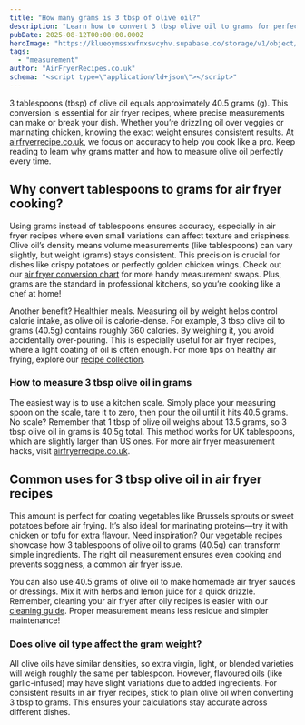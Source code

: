 ```yaml
---
title: "How many grams is 3 tbsp of olive oil?"
description: "Learn how to convert 3 tbsp olive oil to grams for perfect air fryer cooking. Get precise measurements for healthier, tastier meals!"
pubDate: 2025-08-12T00:00:00.000Z
heroImage: "https://klueoymssxwfnxsvcyhv.supabase.co/storage/v1/object/public/md/how-many-grams-is-3-tbsp-of-olive-oil-553014eb.webp"
tags:
  - "measurement"
author: "AirFryerRecipes.co.uk"
schema: "<script type=\"application/ld+json\"></script>"
---
```


<p>3 tablespoons (tbsp) of olive oil equals approximately 40.5 grams (g). This conversion is essential for air fryer recipes, where precise measurements can make or break your dish. Whether you’re drizzling oil over veggies or marinating chicken, knowing the exact weight ensures consistent results. At <a href=https://www.airfryerrecipe.co.uk>airfryerrecipe.co.uk</a>, we focus on accuracy to help you cook like a pro. Keep reading to learn why grams matter and how to measure olive oil perfectly every time.</p>  

<h2>Why convert tablespoons to grams for air fryer cooking?</h2>  
<p>Using grams instead of tablespoons ensures accuracy, especially in air fryer recipes where even small variations can affect texture and crispiness. Olive oil’s density means volume measurements (like tablespoons) can vary slightly, but weight (grams) stays consistent. This precision is crucial for dishes like crispy potatoes or perfectly golden chicken wings. Check out our <a href=https://www.airfryerrecipe.co.uk/air-fryer-conversion-chart>air fryer conversion chart</a> for more handy measurement swaps. Plus, grams are the standard in professional kitchens, so you’re cooking like a chef at home!</p>  

<p>Another benefit? Healthier meals. Measuring oil by weight helps control calorie intake, as olive oil is calorie-dense. For example, 3 tbsp olive oil to grams (40.5g) contains roughly 360 calories. By weighing it, you avoid accidentally over-pouring. This is especially useful for air fryer recipes, where a light coating of oil is often enough. For more tips on healthy air frying, explore our <a href=https://www.airfryerrecipe.co.uk/recipes>recipe collection</a>.</p>  

<h3>How to measure 3 tbsp olive oil in grams</h3>  
<p>The easiest way is to use a kitchen scale. Simply place your measuring spoon on the scale, tare it to zero, then pour the oil until it hits 40.5 grams. No scale? Remember that 1 tbsp of olive oil weighs about 13.5 grams, so 3 tbsp olive oil in grams is 40.5g total. This method works for UK tablespoons, which are slightly larger than US ones. For more air fryer measurement hacks, visit <a href=https://www.airfryerrecipe.co.uk>airfryerrecipe.co.uk</a>.</p>  

<h2>Common uses for 3 tbsp olive oil in air fryer recipes</h2>  
<p>This amount is perfect for coating vegetables like Brussels sprouts or sweet potatoes before air frying. It’s also ideal for marinating proteins—try it with chicken or tofu for extra flavour. Need inspiration? Our <a href=https://www.airfryerrecipe.co.uk/recipe-category/vegetables>vegetable recipes</a> showcase how 3 tablespoons of olive oil to grams (40.5g) can transform simple ingredients. The right oil measurement ensures even cooking and prevents sogginess, a common air fryer issue.</p>  

<p>You can also use 40.5 grams of olive oil to make homemade air fryer sauces or dressings. Mix it with herbs and lemon juice for a quick drizzle. Remember, cleaning your air fryer after oily recipes is easier with our <a href=https://www.airfryerrecipe.co.uk/air-fryer-cleaner>cleaning guide</a>. Proper measurement means less residue and simpler maintenance!</p>  

<h3>Does olive oil type affect the gram weight?</h3>  
<p>All olive oils have similar densities, so extra virgin, light, or blended varieties will weigh roughly the same per tablespoon. However, flavoured oils (like garlic-infused) may have slight variations due to added ingredients. For consistent results in air fryer recipes, stick to plain olive oil when converting 3 tbsp to grams. This ensures your calculations stay accurate across different dishes.</p>